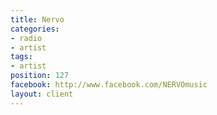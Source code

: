 ```yaml
---
title: Nervo
categories:
- radio
- artist
tags:
- artist
position: 127
facebook: http://www.facebook.com/NERVOmusic
layout: client
---
```



